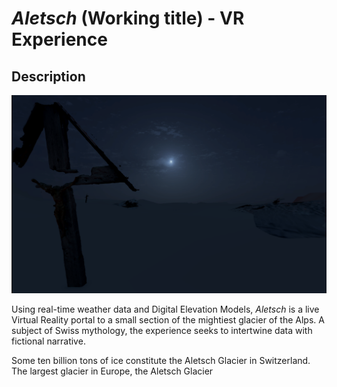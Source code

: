 # *Aletsch* (Working title) - VR Experience 

## Description 
![Screenshot](Material/Aletsch-cross.png)

Using real-time weather data and Digital Elevation Models, *Aletsch* is a live Virtual Reality portal to a small section of the mightiest glacier of the Alps. A subject of Swiss mythology, the experience seeks to intertwine data with fictional narrative. 


Some ten billion tons of ice constitute the Aletsch Glacier in Switzerland. The largest glacier in Europe, the Aletsch Glacier 
